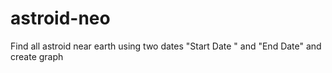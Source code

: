# astroid-neo
Find all astroid near earth  using two dates "Start Date " and "End Date" and create graph
